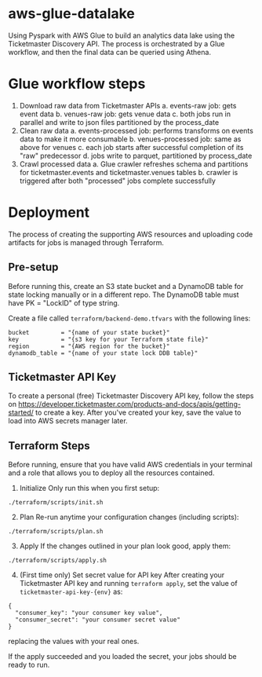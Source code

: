 # aws-glue-datalake
Using Pyspark with AWS Glue to build an analytics data lake using the Ticketmaster Discovery API. The process is orchestrated by a Glue workflow, and then the final data can be queried using Athena.

# Glue workflow steps
1. Download raw data from Ticketmaster APIs
    a. events-raw job: gets event data
    b. venues-raw job: gets venue data
    c. both jobs run in parallel and write to json files partitioned by the process_date
2. Clean raw data
    a. events-processed job: performs transforms on events data to make it more consumable
    b. venues-processed job: same as above for venues
    c. each job starts after successful completion of its "raw" predecessor
    d. jobs write to parquet, partitioned by process_date
3. Crawl processed data
    a. Glue crawler refreshes schema and partitions for ticketmaster.events and ticketmaster.venues tables
    b. crawler is triggered after both "processed" jobs complete successfully


# Deployment
The process of creating the supporting AWS resources and uploading code artifacts for jobs is managed through Terraform.

## Pre-setup
Before running this, create an S3 state bucket and a DynamoDB table for state locking manually or in a different repo. The DynamoDB table must have PK = "LockID" of type string.

Create a file called `terraform/backend-demo.tfvars` with the following lines:
```
bucket         = "{name of your state bucket}"
key            = "{s3 key for your Terraform state file}"
region         = "{AWS region for the bucket}"
dynamodb_table = "{name of your state lock DDB table}"
```

## Ticketmaster API Key
To create a personal (free) Ticketmaster Discovery API key, follow the steps on https://developer.ticketmaster.com/products-and-docs/apis/getting-started/ to create a key. After you've created your key, save the value to load into AWS secrets manager later.

## Terraform Steps
Before running, ensure that you have valid AWS credentials in your terminal and a role that allows you to deploy all the resources contained.

1. Initialize
Only run this when you first setup:

`./terraform/scripts/init.sh`

2. Plan
Re-run anytime your configuration changes (including scripts):

`./terraform/scripts/plan.sh`

3. Apply
If the changes outlined in your plan look good, apply them:

`./terraform/scripts/apply.sh`

4. (First time only) Set secret value for API key
After creating your Ticketmaster API key and running `terraform apply`, set the value of `ticketmaster-api-key-{env}` as:
```
{
  "consumer_key": "your consumer key value",
  "consumer_secret": "your consumer secret value"
}
```
replacing the values with your real ones.

If the apply succeeded and you loaded the secret, your jobs should be ready to run.
